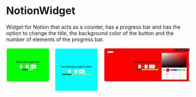 # NotionWidget
Widget for Notion that acts as a counter, has a progress bar and has the option to change the title, the background color of the button and the number of elements of the progress bar.

![Example](Example.jpg)
